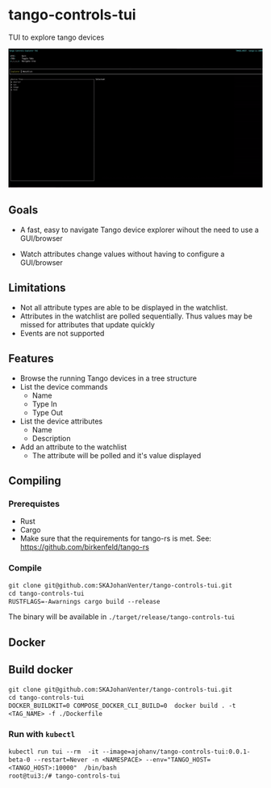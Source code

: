 # tango-controls-tui

TUI to explore tango devices

![Features](docs/img/controls.gif)

## Goals

- A fast, easy to navigate Tango device explorer wihout the need to use a GUI/browser

- Watch attributes change values without having to configure a GUI/browser

## Limitations

- Not all attribute types are able to be displayed in the watchlist.
- Attributes in the watchlist are polled sequentially. Thus values may be missed for attributes that update quickly
- Events are not supported

## Features

- Browse the running Tango devices in a tree structure
- List the device commands
    - Name
    - Type In
    - Type Out
- List the device attributes
    - Name
    - Description
- Add an attribute to the watchlist
    - The attribute will be polled and it's value displayed

## Compiling

### Prerequistes

- Rust
- Cargo
- Make sure that the requirements for tango-rs is met. See: https://github.com/birkenfeld/tango-rs

### Compile

```
git clone git@github.com:SKAJohanVenter/tango-controls-tui.git
cd tango-controls-tui
RUSTFLAGS=-Awarnings cargo build --release
```

The binary will be available in `./target/release/tango-controls-tui`

## Docker

## Build docker

```
git clone git@github.com:SKAJohanVenter/tango-controls-tui.git
cd tango-controls-tui
DOCKER_BUILDKIT=0 COMPOSE_DOCKER_CLI_BUILD=0  docker build . -t <TAG_NAME> -f ./Dockerfile
```

### Run with `kubectl`

```
kubectl run tui --rm  -it --image=ajohanv/tango-controls-tui:0.0.1-beta-0 --restart=Never -n <NAMESPACE> --env="TANGO_HOST=<TANGO_HOST>:10000"  /bin/bash
root@tui3:/# tango-controls-tui
```
